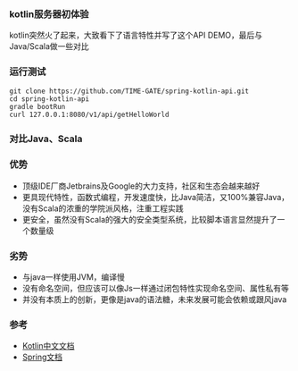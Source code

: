 ### kotlin服务器初体验

  kotlin突然火了起来，大致看下了语言特性并写了这个API DEMO，最后与Java/Scala做一些对比

### 运行测试
```text
git clone https://github.com/TIME-GATE/spring-kotlin-api.git
cd spring-kotlin-api
gradle bootRun
curl 127.0.0.1:8080/v1/api/getHelloWorld
```

### 对比Java、Scala

### 优势

* 顶级IDE厂商Jetbrains及Google的大力支持，社区和生态会越来越好 
* 更具现代特性，函数式编程，开发速度快，比Java简洁，又100%兼容Java，没有Scala的浓重的学院派风格，注重工程实践
* 更安全，虽然没有Scala的强大的安全类型系统，比较脚本语言显然提升了一个数量级

### 劣势

* 与java一样使用JVM，编译慢
* 没有命名空间，但应该可以像Js一样通过闭包特性实现命名空间、属性私有等
* 并没有本质上的创新，更像是java的语法糖，未来发展可能会依赖或跟风java

### 参考

* [Kotlin中文文档](http://www.kotlindoc.cn/GettingStarted/Idioms.html)
* [Spring文档](http://projects.spring.io/spring-boot/)
